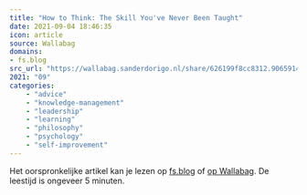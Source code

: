 ```yaml
---
title: "How to Think: The Skill You've Never Been Taught"
date: 2021-09-04 18:46:35
icon: article
source: Wallabag
domains:
- fs.blog
src_url: "https://wallabag.sanderdorigo.nl/share/626199f8cc8312.90659145"
2021: "09"
categories:
    - "advice"
    - "knowledge-management"
    - "leadership"
    - "learning"
    - "philosophy"
    - "psychology"
    - "self-improvement"
---
```

Het oorspronkelijke artikel kan je lezen op [fs.blog](https://fs.blog/2015/08/how-to-think/) of [op Wallabag](https://wallabag.sanderdorigo.nl/share/626199f8cc8312.90659145). De leestijd is ongeveer 5 minuten.